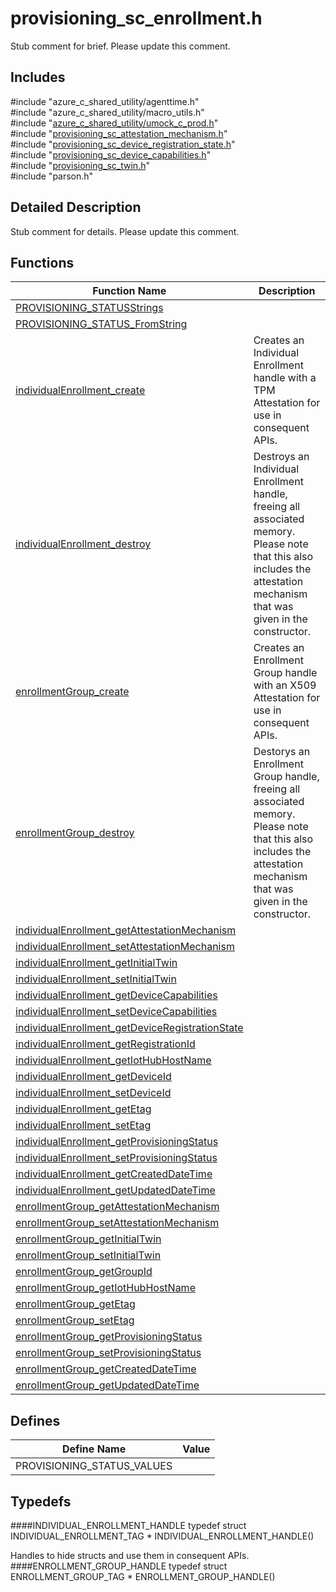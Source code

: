 # provisioning_sc_enrollment.h 

Stub comment for brief. Please update this comment.

## Includes

\#include "azure_c_shared_utility/agenttime.h"  
\#include "azure_c_shared_utility/macro_utils.h"  
\#include "[azure_c_shared_utility/umock_c_prod.h](iot-c-ref-umock-c-prod-h.md)"  
\#include "[provisioning_sc_attestation_mechanism.h](iot-c-ref-provisioning-sc-attestation-mechanism-h.md)"  
\#include "[provisioning_sc_device_registration_state.h](iot-c-ref-provisioning-sc-device-registration-state-h.md)"  
\#include "[provisioning_sc_device_capabilities.h](iot-c-ref-provisioning-sc-device-capabilities-h.md)"  
\#include "[provisioning_sc_twin.h](iot-c-ref-provisioning-sc-twin-h.md)"  
\#include "parson.h"  

## Detailed Description

Stub comment for details. Please update this comment.

## Functions

Function Name                  | Description                                
--------------------------------|---------------------------------------------
[PROVISIONING_STATUSStrings](./iot-c-ref-provisioning-sc-enrollment-h/provisioning-statusstrings.md)            | 
[PROVISIONING_STATUS_FromString](./iot-c-ref-provisioning-sc-enrollment-h/provisioning-status-fromstring.md)            | 
[individualEnrollment_create](./iot-c-ref-provisioning-sc-enrollment-h/individualenrollment-create.md)            | Creates an Individual Enrollment handle with a TPM Attestation for use in consequent APIs.
[individualEnrollment_destroy](./iot-c-ref-provisioning-sc-enrollment-h/individualenrollment-destroy.md)            | Destroys an Individual Enrollment handle, freeing all associated memory. Please note that this also includes the attestation mechanism that was given in the constructor.
[enrollmentGroup_create](./iot-c-ref-provisioning-sc-enrollment-h/enrollmentgroup-create.md)            | Creates an Enrollment Group handle with an X509 Attestation for use in consequent APIs.
[enrollmentGroup_destroy](./iot-c-ref-provisioning-sc-enrollment-h/enrollmentgroup-destroy.md)            | Destorys an Enrollment Group handle, freeing all associated memory. Please note that this also includes the attestation mechanism that was given in the constructor.
[individualEnrollment_getAttestationMechanism](./iot-c-ref-provisioning-sc-enrollment-h/individualenrollment-getattestationmechanism.md)            | 
[individualEnrollment_setAttestationMechanism](./iot-c-ref-provisioning-sc-enrollment-h/individualenrollment-setattestationmechanism.md)            | 
[individualEnrollment_getInitialTwin](./iot-c-ref-provisioning-sc-enrollment-h/individualenrollment-getinitialtwin.md)            | 
[individualEnrollment_setInitialTwin](./iot-c-ref-provisioning-sc-enrollment-h/individualenrollment-setinitialtwin.md)            | 
[individualEnrollment_getDeviceCapabilities](./iot-c-ref-provisioning-sc-enrollment-h/individualenrollment-getdevicecapabilities.md)            | 
[individualEnrollment_setDeviceCapabilities](./iot-c-ref-provisioning-sc-enrollment-h/individualenrollment-setdevicecapabilities.md)            | 
[individualEnrollment_getDeviceRegistrationState](./iot-c-ref-provisioning-sc-enrollment-h/individualenrollment-getdeviceregistrationstate.md)            | 
[individualEnrollment_getRegistrationId](./iot-c-ref-provisioning-sc-enrollment-h/individualenrollment-getregistrationid.md)            | 
[individualEnrollment_getIotHubHostName](./iot-c-ref-provisioning-sc-enrollment-h/individualenrollment-getiothubhostname.md)            | 
[individualEnrollment_getDeviceId](./iot-c-ref-provisioning-sc-enrollment-h/individualenrollment-getdeviceid.md)            | 
[individualEnrollment_setDeviceId](./iot-c-ref-provisioning-sc-enrollment-h/individualenrollment-setdeviceid.md)            | 
[individualEnrollment_getEtag](./iot-c-ref-provisioning-sc-enrollment-h/individualenrollment-getetag.md)            | 
[individualEnrollment_setEtag](./iot-c-ref-provisioning-sc-enrollment-h/individualenrollment-setetag.md)            | 
[individualEnrollment_getProvisioningStatus](./iot-c-ref-provisioning-sc-enrollment-h/individualenrollment-getprovisioningstatus.md)            | 
[individualEnrollment_setProvisioningStatus](./iot-c-ref-provisioning-sc-enrollment-h/individualenrollment-setprovisioningstatus.md)            | 
[individualEnrollment_getCreatedDateTime](./iot-c-ref-provisioning-sc-enrollment-h/individualenrollment-getcreateddatetime.md)            | 
[individualEnrollment_getUpdatedDateTime](./iot-c-ref-provisioning-sc-enrollment-h/individualenrollment-getupdateddatetime.md)            | 
[enrollmentGroup_getAttestationMechanism](./iot-c-ref-provisioning-sc-enrollment-h/enrollmentgroup-getattestationmechanism.md)            | 
[enrollmentGroup_setAttestationMechanism](./iot-c-ref-provisioning-sc-enrollment-h/enrollmentgroup-setattestationmechanism.md)            | 
[enrollmentGroup_getInitialTwin](./iot-c-ref-provisioning-sc-enrollment-h/enrollmentgroup-getinitialtwin.md)            | 
[enrollmentGroup_setInitialTwin](./iot-c-ref-provisioning-sc-enrollment-h/enrollmentgroup-setinitialtwin.md)            | 
[enrollmentGroup_getGroupId](./iot-c-ref-provisioning-sc-enrollment-h/enrollmentgroup-getgroupid.md)            | 
[enrollmentGroup_getIotHubHostName](./iot-c-ref-provisioning-sc-enrollment-h/enrollmentgroup-getiothubhostname.md)            | 
[enrollmentGroup_getEtag](./iot-c-ref-provisioning-sc-enrollment-h/enrollmentgroup-getetag.md)            | 
[enrollmentGroup_setEtag](./iot-c-ref-provisioning-sc-enrollment-h/enrollmentgroup-setetag.md)            | 
[enrollmentGroup_getProvisioningStatus](./iot-c-ref-provisioning-sc-enrollment-h/enrollmentgroup-getprovisioningstatus.md)            | 
[enrollmentGroup_setProvisioningStatus](./iot-c-ref-provisioning-sc-enrollment-h/enrollmentgroup-setprovisioningstatus.md)            | 
[enrollmentGroup_getCreatedDateTime](./iot-c-ref-provisioning-sc-enrollment-h/enrollmentgroup-getcreateddatetime.md)            | 
[enrollmentGroup_getUpdatedDateTime](./iot-c-ref-provisioning-sc-enrollment-h/enrollmentgroup-getupdateddatetime.md)            | 

## Defines

Define Name                    | Value                                
--------------------------------|---------------------------------------------
PROVISIONING_STATUS_VALUES            | 

## Typedefs

####INDIVIDUAL_ENROLLMENT_HANDLE
typedef struct INDIVIDUAL_ENROLLMENT_TAG * INDIVIDUAL_ENROLLMENT_HANDLE()

Handles to hide structs and use them in consequent APIs.
####ENROLLMENT_GROUP_HANDLE
typedef struct ENROLLMENT_GROUP_TAG * ENROLLMENT_GROUP_HANDLE()


